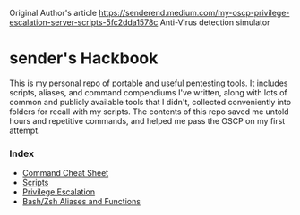 Original Author's article
https://senderend.medium.com/my-oscp-privilege-escalation-server-scripts-5fc2dda1578c
Anti-Virus detection simulator

# sender's Hackbook

This is my personal repo of portable and useful pentesting tools. It includes scripts, aliases, and command compendiums I've written, along with lots of common and publicly available tools that I didn't, collected conveniently into folders for recall with my scripts. The contents of this repo saved me untold hours and repetitive commands, and helped me pass the OSCP on my first attempt.

### Index

- [Command Cheat Sheet](/cheatSheet.md)
- [Scripts](/scripts/)
- [Privilege Escalation](/privEsc/)
- [Bash/Zsh Aliases and Functions](/aliases/)

